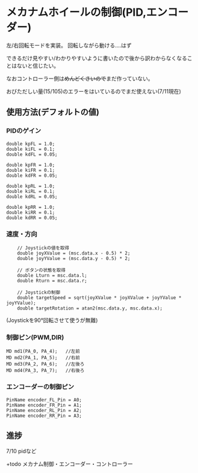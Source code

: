 # メカナムホイールの制御(PID,エンコーダー)

左/右回転モードを実装。
回転しながら動ける....はず

できるだけ見やすい/わかりやすいように書いたので後から訳わからなくなることはないと信じたい。

なおコントローラー側は~~めんどくさいので~~まだ作っていない。

おびただしい量(15/105)のエラーをはいているのでまだ使えない(7/11現在)

## 使用方法(デフォルトの値)

### PIDのゲイン

    double kpFL = 1.0;
    double kiFL = 0.1;
    double kdFL = 0.05;

    double kpFR = 1.0;
    double kiFR = 0.1;
    double kdFR = 0.05;

    double kpRL = 1.0;
    double kiRL = 0.1;
    double kdRL = 0.05;

    double kpRR = 1.0;
    double kiRR = 0.1;
    double kdRR = 0.05;
 
### 速度・方向

        // Joystickの値を取得
        double joyXValue = (msc.data.x - 0.5) * 2;
        double joyYValue = (msc.data.y - 0.5) * 2;

        // ボタンの状態を取得
        double Lturn = msc.data.l;
        double Rturn = msc.data.r;

        // Joystickの制御
        double targetSpeed = sqrt(joyXValue * joyXValue + joyYValue * joyYValue);
        double targetRotation = atan2(msc.data.y, msc.data.x);

(Joystickを90°回転させて使うが無難)

### 制御ピン(PWM,DIR)

    MD md1(PA_0, PA_4);   //左前
    MD md2(PA_1, PA_5);   //右前
    MD md3(PA_2, PA_6);   //左後ろ
    MD md4(PA_3, PA_7);   //右後ろ

### エンコーダーの制御ピン

    PinName encoder_FL_Pin = A0;
    PinName encoder_FR_Pin = A1;
    PinName encoder_RL_Pin = A2;
    PinName encoder_RR_Pin = A3;

## 進捗

7/10 pidなど

+todo メカナム制御・エンコーダー・コントローラー

